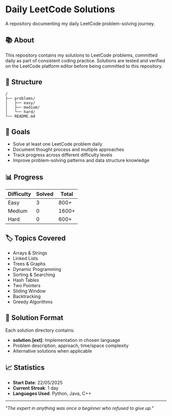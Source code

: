 # Daily LeetCode Solutions

A repository documenting my daily LeetCode problem-solving journey.

## 📚 About

This repository contains my solutions to LeetCode problems, committed daily as part of consistent coding practice. Solutions are tested and verified on the LeetCode platform editor before being committed to this repository.

## 📁 Structure

```
/
├── problems/
│   ├── easy/
│   ├── medium/
│   └── hard/
└── README.md
```

## 🎯 Goals

- Solve at least one LeetCode problem daily
- Document thought process and multiple approaches
- Track progress across different difficulty levels
- Improve problem-solving patterns and data structure knowledge

## 📊 Progress

| Difficulty | Solved | Total |
|------------|--------|-------|
| Easy       | 3      | 800+  |
| Medium     | 0      | 1600+ |
| Hard       | 0      | 600+  |

## 🏷️ Topics Covered

- Arrays & Strings
- Linked Lists
- Trees & Graphs
- Dynamic Programming
- Sorting & Searching
- Hash Tables
- Two Pointers
- Sliding Window
- Backtracking
- Greedy Algorithms

## 📝 Solution Format

Each solution directory contains:

- **solution.[ext]**: Implementation in chosen language
- Problem description, approach, time/space complexity
- Alternative solutions when applicable


## 📈 Statistics

- **Start Date**: 22/05/2025
- **Current Streak**: 1 day
- **Languages Used**: Python, Java, C++

---

*"The expert in anything was once a beginner who refused to give up."*
